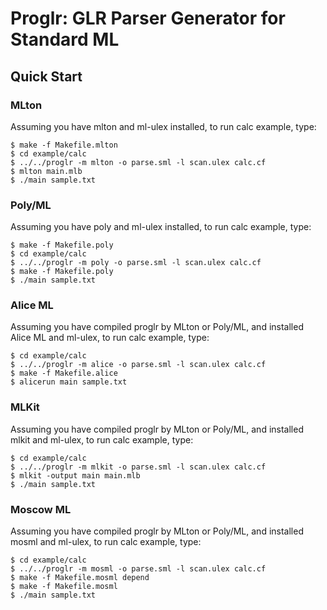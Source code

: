 # Proglr: GLR Parser Generator for Standard ML

## Quick Start

### MLton

Assuming you have mlton and ml-ulex installed, to run calc example, type:

```
$ make -f Makefile.mlton
$ cd example/calc
$ ../../proglr -m mlton -o parse.sml -l scan.ulex calc.cf
$ mlton main.mlb
$ ./main sample.txt
```

### Poly/ML

Assuming you have poly and ml-ulex installed, to run calc example, type:

```
$ make -f Makefile.poly
$ cd example/calc
$ ../../proglr -m poly -o parse.sml -l scan.ulex calc.cf
$ make -f Makefile.poly
$ ./main sample.txt
```

### Alice ML

Assuming you have compiled proglr by MLton or Poly/ML,
and installed Alice ML and ml-ulex, to run calc example, type:

```
$ cd example/calc
$ ../../proglr -m alice -o parse.sml -l scan.ulex calc.cf
$ make -f Makefile.alice
$ alicerun main sample.txt
```

### MLKit

Assuming you have compiled proglr by MLton or Poly/ML,
and installed mlkit and ml-ulex, to run calc example, type:

```
$ cd example/calc
$ ../../proglr -m mlkit -o parse.sml -l scan.ulex calc.cf
$ mlkit -output main main.mlb
$ ./main sample.txt
```

### Moscow ML

Assuming you have compiled proglr by MLton or Poly/ML,
and installed mosml and ml-ulex, to run calc example, type:

```
$ cd example/calc
$ ../../proglr -m mosml -o parse.sml -l scan.ulex calc.cf
$ make -f Makefile.mosml depend
$ make -f Makefile.mosml
$ ./main sample.txt
```
